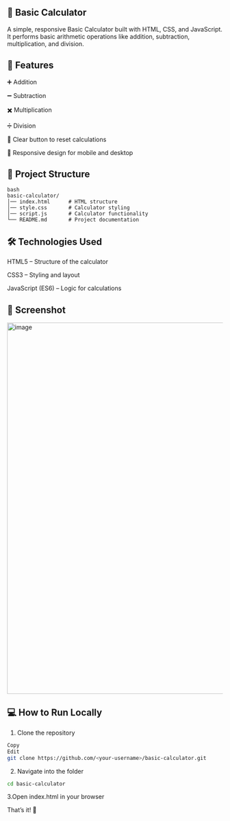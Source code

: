 ## 🧮 Basic Calculator
A simple, responsive Basic Calculator built with HTML, CSS, and JavaScript.
It performs basic arithmetic operations like addition, subtraction, multiplication, and division.


## 🚀 Features
➕ Addition

➖ Subtraction

✖️ Multiplication

➗ Division

🧹 Clear button to reset calculations

📱 Responsive design for mobile and desktop


## 📂 Project Structure
```
bash
basic-calculator/
│── index.html      # HTML structure  
│── style.css       # Calculator styling  
│── script.js       # Calculator functionality  
└── README.md       # Project documentation

```
## 🛠 Technologies Used
HTML5 – Structure of the calculator

CSS3 – Styling and layout

JavaScript (ES6) – Logic for calculations


## 📸 Screenshot
<img width="1919" height="866" alt="image" src="https://github.com/user-attachments/assets/bb119079-312e-4373-94f8-de569f02846e" />


## 💻 How to Run Locally
1. Clone the repository

```bash
Copy
Edit
git clone https://github.com/<your-username>/basic-calculator.git

```

2. Navigate into the folder
```bash
cd basic-calculator
```
3.Open index.html in your browser

That’s it! 🎉


